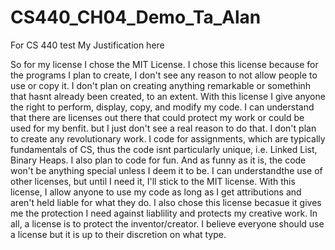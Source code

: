 # CS440_CH04_Demo_Ta_Alan
For CS 440 test My Justification here

So for my license I chose the MIT License. I chose this license because for the programs I plan to create, I don't see any 
reason to not allow people to use or copy it. I don't plan on creating anything remarkable or somethinh that hasnt already been created, to an extent. With this license I give anyone the right to perform, display, copy, and modify my code. I can understand that there are licenses out there that could protect my work or could be used for my benfit. but I just don't see a real reason to do that. I don't plan to create any revolutionary work. I code for assignments, which are typically fundamentals of CS, thus the code isnt particularly unique, i.e. Linked List, Binary Heaps. I also plan to code for fun. And as funny as it is, the code won't be anything special unless I deem it to be. I can understandthe use of other licenses, but until I need it, I'll stick to the MIT license. With this license, I allow anyone to use my code as long as I get attributions and aren't held liable for what they do. I also chose this license becasue it gives me the protection I need against liablility and protects my creative work. In all, a license is to protect the inventor/creator. I believe everyone should use a license but it is up to their discretion on what type.  
